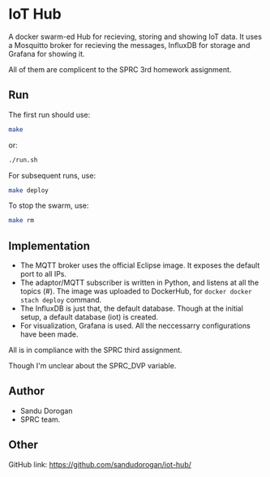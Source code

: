 # IoT Hub

A docker swarm-ed Hub for recieving, storing and showing IoT data.
It uses a Mosquitto broker for recieving the messages, InfluxDB for storage and Grafana for showing it. 

All of them are complicent to the SPRC 3rd homework assignment.

## Run
The first run should use:
```bash
make
```
or:
```bash
./run.sh
```

For subsequent runs, use: 
```bash
make deploy
```

To stop the swarm, use:
```bash
make rm
```

## Implementation
* The MQTT broker uses the official Eclipse image. It exposes the default port to all IPs.
* The adaptor/MQTT subscriber is written in Python, and listens at all the topics (#). The image was uploaded to DockerHub, for ```docker docker stach deploy``` command.
* The InfluxDB is just that, the default database. Though at the initial setup, a default database (iot) is created.
* For visualization, Grafana is used. All the neccessarry configurations have been made. 

All is in compliance with the SPRC third assignment. 

Though I'm unclear about the SPRC_DVP variable.

## Author
* Sandu Dorogan
* SPRC team.

## Other
GitHub link: https://github.com/sandudorogan/iot-hub/
